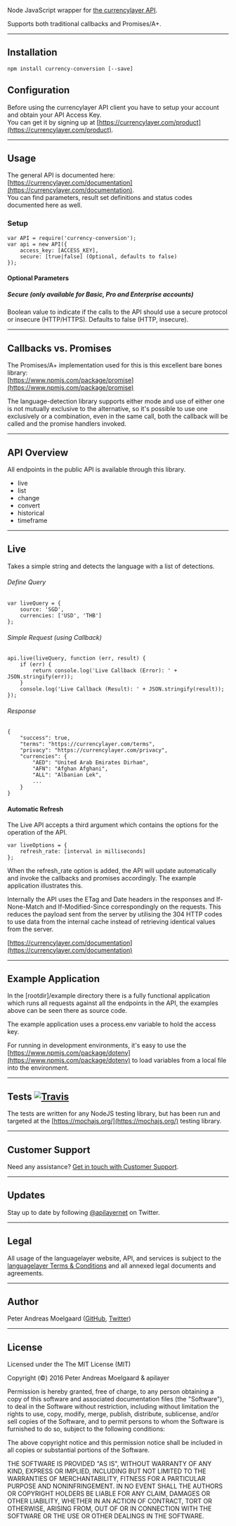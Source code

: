 
Node JavaScript wrapper for [the currencylayer API](https://currencylayer.com/).

Supports both traditional callbacks and Promises/A+.

---

## Installation
	npm install currency-conversion [--save]


## Configuration

Before using the currencylayer API client you have to setup your account and obtain your API Access Key.  
You can get it by signing up at [https://currencylayer.com/product](https://currencylayer.com/product).

---

## Usage

The general API is documented here: [https://currencylayer.com/documentation](https://currencylayer.com/documentation).  
You can find parameters, result set definitions and status codes documented here as well.


### Setup

	var API = require('currency-conversion');
	var api = new API({
    	access_key: [ACCESS_KEY],
    	secure: [true|false] (Optional, defaults to false)
	});

#### Optional Parameters

##### Secure (only available for Basic, Pro and Enterprise accounts)
Boolean value to indicate if the calls to the API should use a secure protocol or insecure (HTTP/HTTPS). Defaults to false (HTTP, insecure).

---

## Callbacks vs. Promises

The Promises/A+ implementation used for this is this excellent bare bones library:  
[https://www.npmjs.com/package/promise](https://www.npmjs.com/package/promise)

The language-detection library supports either mode and use of either one is not mutually exclusive to the alternative, so it's possible to use one exclusively or a combination, even in the same call, both the callback will be called and the promise handlers invoked.

---

## API Overview
All endpoints in the public API is available through this library.

- live
- list
- change
- convert
- historical
- timeframe

---

## Live
Takes a simple string and detects the language with a list of detections.

###### Define Query

	var liveQuery = {
    	source: 'SGD',
	    currencies: ['USD', 'THB']
	};

###### Simple Request (using Callback)

	api.live(liveQuery, function (err, result) {
    	if (err) {
        	return console.log('Live Callback (Error): ' + JSON.stringify(err));
    	}
	    console.log('Live Callback (Result): ' + JSON.stringify(result));
	});
    
###### Response
	{
  		"success": true,
		"terms": "https://currencylayer.com/terms",
		"privacy": "https://currencylayer.com/privacy",
		"currencies": {
 			"AED": "United Arab Emirates Dirham",
 			"AFN": "Afghan Afghani",
			"ALL": "Albanian Lek",
    		...
  		}
	}
	
#### Automatic Refresh

The Live API accepts a third argument which contains the options for the operation of the API.  

```
var liveOptions = {
    refresh_rate: [interval in milliseconds]
};
```

When the refresh_rate option is added, the API will update automatically and invoke the callbacks and promises accordingly. The example application illustrates this.

Internally the API uses the ETag and Date headers in the responses and If-None-Match and If-Modified-Since correspondingly on the requests. This reduces the payload sent from the server by utilising the 304 HTTP codes to use data from the internal cache instead of retrieving identical values from the server.
 
[https://currencylayer.com/documentation](https://currencylayer.com/documentation)

---

## Example Application

In the [rootdir]/example directory there is a fully functional application which runs all requests against all the endpoints in the API, the examples above can be seen there as source code.

The example application uses a process.env variable to hold the access key.

For running in development environments, it's easy to use the [https://www.npmjs.com/package/dotenv](https://www.npmjs.com/package/dotenv) to load variables from a local file into the environment.

---

## Tests [![Travis](https://img.shields.io/travis/pmoelgaard/currency-conversion.svg)](Travis)

The tests are written for any NodeJS testing library, but has been run and targeted at the [https://mochajs.org/](https://mochajs.org/) testing library.

---

## Customer Support

Need any assistance? [Get in touch with Customer Support](mailto:support@apilayer.net?subject=%5Blanguagelayer%5D).

---

## Updates
Stay up to date by following [@apilayernet](https://twitter.com/apilayernet) on Twitter.

---

## Legal

All usage of the languagelayer website, API, and services is subject to the [languagelayer Terms & Conditions](https://languagelayer.com/terms) and all annexed legal documents and agreements.

---

## Author
Peter Andreas Moelgaard ([GitHub](https://github.com/pmoelgaard), [Twitter](https://twitter.com/petermoelgaard))

---

## License
Licensed under the The MIT License (MIT)

Copyright (&copy;) 2016 Peter Andreas Moelgaard & apilayer

Permission is hereby granted, free of charge, to any person obtaining a copy of this software and associated documentation files (the "Software"), to deal in the Software without restriction, including without limitation the rights to use, copy, modify, merge, publish, distribute, sublicense, and/or sell copies of the Software, and to permit persons to whom the Software is furnished to do so, subject to the following conditions:

The above copyright notice and this permission notice shall be included in all copies or substantial portions of the Software.

THE SOFTWARE IS PROVIDED "AS IS", WITHOUT WARRANTY OF ANY KIND, EXPRESS OR IMPLIED, INCLUDING BUT NOT LIMITED TO THE WARRANTIES OF MERCHANTABILITY, FITNESS FOR A PARTICULAR PURPOSE AND NONINFRINGEMENT. IN NO EVENT SHALL THE AUTHORS OR COPYRIGHT HOLDERS BE LIABLE FOR ANY CLAIM, DAMAGES OR OTHER LIABILITY, WHETHER IN AN ACTION OF CONTRACT, TORT OR OTHERWISE, ARISING FROM, OUT OF OR IN CONNECTION WITH THE SOFTWARE OR THE USE OR OTHER DEALINGS IN THE SOFTWARE.